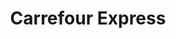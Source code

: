---
title: "Carrefour Express"
url: /ciudad-autonoma-de-buenos-aires/carrefour-express-avenida-la-plata/
shop: comodidad
---